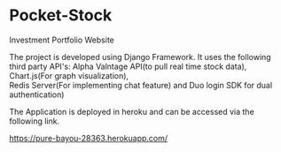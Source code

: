 # Pocket-Stock
Investment Portfolio Website

The project is developed using Django Framework.
It uses the following third party API's: Alpha Valntage API(to pull real time stock data), Chart.js(For graph visualization),<br/> Redis Server(For implementing chat feature) and Duo login SDK for dual authentication)

The Application is deployed in heroku and can be accessed via the following link.

<a href="https://pure-bayou-28363.herokuapp.com/" target="_blank">https://pure-bayou-28363.herokuapp.com/</a>
